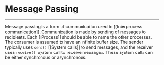 # Message Passing
<hr>

Message passing is a form of communication used in [[Interprocess communication]]. 
Communication is made by  sending of messages to recipients. Each [[Process]] should be able to name the other processes. The consumer is assumed to have an infinite buffer size. The sender typically uses `send()` [[System calls]] to send messages, and the receiver uses `receive() `system call to receive messages. These system calls can be either synchronous or asynchronous.